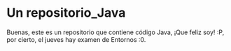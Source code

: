 # Un repositorio_Java

Buenas, este es un repositorio que contiene código Java, ¡Que feliz soy! :P, por cierto, el jueves hay examen de Entornos :0.
